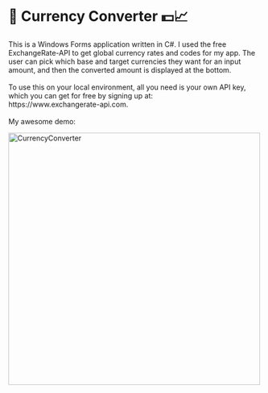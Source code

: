 # 🙂 Currency Converter 💵📈

<p>
    This is a Windows Forms application written in C#. I used the free ExchangeRate-API to get global currency rates and codes for my app. The user can pick which base and target currencies they want for an input amount, and then the converted amount is displayed at the bottom.<br><br>
    To use this on your local environment, all you need is your own API key, which you can get for free by signing up at: <br>https://www.exchangerate-api.com.<br><br>
    My awesome demo:
</p>

<img src="https://github.com/user-attachments/assets/44b2e84a-c5c2-4a1c-9a1d-641d655d33bb" width="500" height="auto" alt="CurrencyConverter">
